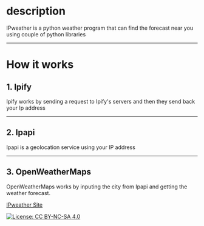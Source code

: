 <h1>description</h1>
<p>IPweather is a python weather program that can find the forecast near you using couple of python libraries</p>
<hr />
<h1> How it works</h1>
<h2> 1. Ipify</h2>
<p>Ipify works by sending a request to Ipify's servers and then they send back your Ip address<p/>
<hr />
<h2> 2. Ipapi </h2>
<p>Ipapi is a geolocation service using your IP address</p>
<hr />
<h2>3. OpenWeatherMaps</h2>
<p> OpenWeatherMaps works by inputing the city from Ipapi and getting the weather forecast.</p>


<a href="avie10eee.github.io/IPweather/">IPweather Site</a>




[![License: CC BY-NC-SA 4.0](https://licensebuttons.net/l/by-nc-sa/4.0/80x15.png)](https://creativecommons.org/licenses/by-nc-sa/4.0/)
